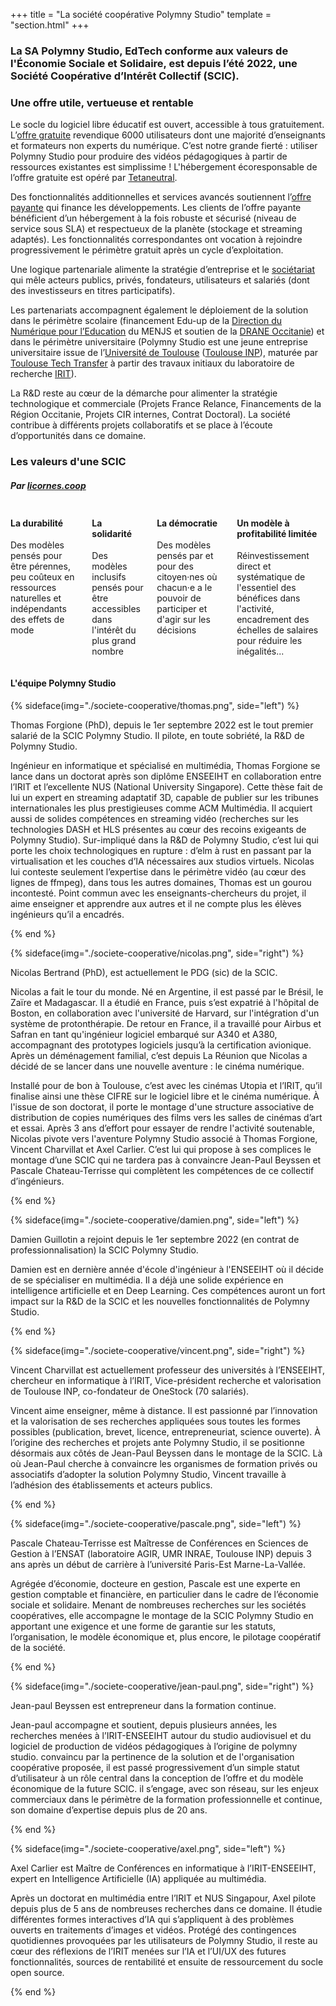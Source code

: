 +++
title = "La société coopérative Polymny Studio"
template = "section.html"
+++

<h3>La SA Polymny Studio, EdTech conforme aux valeurs de l'Économie Sociale et Solidaire, est depuis l’été 2022, une
Société Coopérative d’Intérêt Collectif (SCIC).</h3>

<h3 class="has-text-centered">Une offre utile, vertueuse et rentable</h3>

<p>

Le socle du logiciel libre éducatif est ouvert, accessible à tous gratuitement. L’[offre gratuite](/offres/) revendique
6000 utilisateurs dont une majorité d’enseignants et formateurs non experts du numérique. C’est notre grande fierté :
utiliser Polymny Studio pour produire des vidéos pédagogiques à partir de ressources existantes est simplissime !
L'hébergement écoresponsable de l’offre gratuite est opéré par [Tetaneutral](https://tetaneutral.net/).

</p>

<p>

Des fonctionnalités additionnelles et services avancés soutiennent l’[offre payante](/offres/) qui finance les
développements. Les clients de l’offre payante bénéficient d’un hébergement à la fois robuste et sécurisé (niveau de
service sous SLA) et respectueux de la planète (stockage et streaming adaptés). Les fonctionnalités correspondantes ont
vocation à rejoindre progressivement le périmètre gratuit après un cycle d’exploitation.

</p>

<p>

Une logique partenariale alimente la stratégie d’entreprise et le [sociétariat](/statuts-scic.pdf) qui mêle acteurs
publics, privés, fondateurs, utilisateurs et salariés (dont des investisseurs en titres participatifs).

</p>

<p>

Les partenariats accompagnent également le déploiement de la solution dans le périmètre scolaire (financement Edu-up de
la [Direction du Numérique pour
l’Education](https://www.education.gouv.fr/direction-du-numerique-pour-l-education-dne-9983) du MENJS et soutien de la
[DRANE Occitanie](https://drane-occitanie.fr/)) et dans le périmètre universitaire (Polymny Studio est une jeune
entreprise universitaire issue de l’[Université de Toulouse](https://www.univ-toulouse.fr/) ([Toulouse
INP](https://www.linkedin.com/company/inp-toulouse---institut-national-polytechnique-de-toulouse/mycompany/)), maturée
par [Toulouse Tech Transfer](https://www.toulouse-tech-transfer.com/) à partir des travaux initiaux du laboratoire de
recherche [IRIT](https://www.irit.fr)).

</p>

<p>

La R&D reste au cœur de la démarche pour alimenter la stratégie technologique et commerciale (Projets France Relance,
Financements de la Région Occitanie, Projets CIR internes, Contrat Doctoral). La société contribue à différents projets
collaboratifs et se place à l’écoute d’opportunités dans ce domaine.

</p>

<h3 class="has-text-centered">Les valeurs d'une SCIC</h3>
<h5 class="has-text-centered">Par <a href="https://www.licoornes.coop/">licornes.coop</a></h5>

<div class="columns is-desktop is-vcentered has-text-centered">
<div class="column">
<h4>La durabilité</h4>
<p>
Des modèles pensés pour être pérennes, peu coûteux en ressources naturelles et indépendants des effets de mode
</p>
</div>
<div class="column">
<h4>La solidarité</h4>
<p>
Des modèles inclusifs pensés pour être accessibles dans l'intérêt du plus grand nombre
</p>
</div>
<div class="column">
<h4>La démocratie</h4>
<p>
Des modèles pensés par et pour des citoyen·nes où chacun·e a le pouvoir de participer et d'agir sur les décisions
</p>
</div>
<div class="column">
<h4>Un modèle à profitabilité limitée</h4>
<p>
Réinvestissement direct et systématique de l'essentiel des bénéfices dans l'activité, encadrement des échelles de
salaires pour réduire les inégalités...
</p>
</div>
</div>

<div  class="title mt-6 has-text-centered">

#### L'équipe Polymny Studio

</div>
{% sideface(img="./societe-cooperative/thomas.png", side="left") %}

Thomas Forgione (PhD), depuis le 1er septembre 2022 est le tout premier salarié de la SCIC Polymny Studio.
Il pilote, en toute sobriété, la R&D de Polymny Studio.

Ingénieur en informatique et  spécialisé en multimédia, Thomas Forgione se
lance dans un doctorat après son diplôme ENSEEIHT en collaboration entre l’IRIT
et l’excellente NUS (National University Singapore). Cette thèse fait de lui un
expert en streaming adaptatif 3D, capable de publier sur les tribunes
internationales les plus prestigieuses comme ACM Multimédia. Il acquiert aussi
de solides compétences en streaming vidéo (recherches sur les technologies DASH
et HLS présentes au cœur des recoins exigeants de Polymny Studio). Sur-impliqué
dans la R&D de Polymny Studio, c’est lui qui porte les choix technologiques en
rupture : d’elm à rust en passant par la virtualisation et les couches d’IA
nécessaires aux studios virtuels. Nicolas lui conteste seulement l’expertise
dans le périmètre vidéo (au cœur des lignes de ffmpeg), dans tous les autres
domaines, Thomas est un gourou incontesté. Point commun avec les
enseignants-chercheurs du projet, il aime enseigner et apprendre aux autres et
il ne compte plus les élèves ingénieurs qu’il a encadrés.

{% end %}


{% sideface(img="./societe-cooperative/nicolas.png", side="right") %}

Nicolas Bertrand (PhD), est actuellement le PDG (sic) de la SCIC.

Nicolas a fait le tour du monde. Né en Argentine, il est passé par le Brésil,
le Zaïre et Madagascar. Il a étudié en France, puis s’est expatrié à l'hôpital
de Boston, en collaboration avec l'université de Harvard, sur l'intégration
d'un système de protonthérapie. De retour en France, il a travaillé pour Airbus
et Safran en tant qu'ingénieur logiciel embarqué sur A340 et A380, accompagnant
des prototypes logiciels jusqu’à la certification avionique. Après un
déménagement familial, c’est depuis La Réunion que Nicolas a décidé de se
lancer dans une nouvelle aventure : le cinéma numérique.

Installé pour de bon à Toulouse, c’est avec les cinémas Utopia et l’IRIT, qu’il
finalise ainsi une thèse CIFRE sur le logiciel libre et le cinéma numérique. À
l'issue de son doctorat, il porte le montage d'une structure associative de
distribution de copies numériques des films vers les salles de cinémas d’art et
essai. Après 3 ans d’effort pour essayer de rendre l'activité soutenable,
Nicolas pivote vers l'aventure Polymny Studio associé à Thomas Forgione,
Vincent Charvillat et Axel Carlier. C’est lui qui propose à ses complices le
montage d’une SCIC qui ne tardera pas à convaincre Jean-Paul Beyssen et Pascale
Chateau-Terrisse qui complètent les compétences de ce collectif d’ingénieurs.

{% end %}

{% sideface(img="./societe-cooperative/damien.png", side="left") %}

Damien Guillotin a rejoint depuis le 1er septembre 2022 (en contrat de
professionnalisation) la SCIC Polymny Studio.

Damien est en dernière année d'école d'ingénieur à l'ENSEEIHT où il décide de
se spécialiser en multimédia. Il a déjà une solide expérience en
intelligence artificielle et en Deep Learning. Ces compétences auront
un fort impact sur la R&D de la SCIC et les nouvelles fonctionnalités
de Polymny Studio.


{% end %}

{% sideface(img="./societe-cooperative/vincent.png", side="right") %}

Vincent Charvillat  est actuellement professeur des universités à
l’ENSEEIHT, chercheur en informatique à l’IRIT, Vice-président recherche et
valorisation de Toulouse INP, co-fondateur de OneStock (70 salariés).

Vincent aime enseigner, même à distance. Il est passionné par l’innovation et
la valorisation de ses recherches appliquées sous toutes les formes possibles
(publication, brevet, licence, entrepreneuriat, science ouverte). À l’origine
des recherches et projets ante Polymny Studio, il se positionne désormais aux
côtés de Jean-Paul Beyssen dans le montage de la SCIC. Là où Jean-Paul cherche
à convaincre les organismes de formation privés ou associatifs  d’adopter la
solution Polymny Studio, Vincent travaille à l’adhésion des établissements et
acteurs publics.

{% end %}

{% sideface(img="./societe-cooperative/pascale.png", side="left") %}


Pascale Chateau-Terrisse est Maîtresse de Conférences en Sciences de Gestion à
l’ENSAT (laboratoire AGIR, UMR INRAE, Toulouse INP) depuis 3 ans après un début
de carrière à  l’université Paris-Est Marne-La-Vallée.

Agrégée d’économie, docteure en gestion, Pascale est une experte en gestion
comptable et financière, en particulier dans le cadre de l’économie sociale et
solidaire. Menant de nombreuses recherches sur les sociétés coopératives, elle
accompagne le montage de la SCIC Polymny Studio en apportant une exigence et
une forme de garantie sur les statuts, l’organisation, le modèle économique et,
plus encore, le pilotage coopératif de la société.

{% end %}

{% sideface(img="./societe-cooperative/jean-paul.png", side="right") %}

Jean-paul Beyssen  est entrepreneur dans la formation continue.

Jean-paul accompagne et soutient, depuis plusieurs années, les recherches
menées à l’IRIT-ENSEEIHT autour du studio audiovisuel et du logiciel de
production de vidéos pédagogiques à l’origine de polymny studio. convaincu par
la pertinence de la solution et de l'organisation coopérative proposée, il est
passé progressivement d’un simple statut d’utilisateur à un rôle central dans
la conception de l’offre et du modèle économique de la future SCIC. il
s’engage, avec son réseau, sur les enjeux commerciaux dans le périmètre de la
formation professionnelle et continue, son domaine d’expertise depuis plus de
20 ans.

{% end %}

{% sideface(img="./societe-cooperative/axel.png", side="left") %}

Axel Carlier est Maître de Conférences en informatique à l’IRIT-ENSEEIHT,
expert en Intelligence Artificielle (IA) appliquée au multimédia.

Après un doctorat en multimédia entre l’IRIT et NUS Singapour, Axel pilote
depuis plus de 5 ans de nombreuses recherches dans ce domaine. Il étudie
différentes formes interactives d’IA qui s’appliquent à des problèmes ouverts
en traitements d’images et vidéos. Protégé des contingences quotidiennes
provoquées par les utilisateurs de Polymny Studio, il reste au cœur des
réflexions de l’IRIT menées sur l’IA et l’UI/UX des futures fonctionnalités,
sources de rentabilité et ensuite de ressourcement du socle open source.

{% end %}


